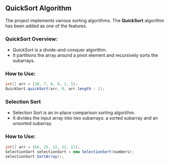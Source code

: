 ## QuickSort Algorithm

The project implements various sorting algorithms. The **QuickSort** algorithm has been added as one of the features.


### QuickSort Overview:
- QuickSort is a divide-and-conquer algorithm.
- It partitions the array around a pivot element and recursively sorts the subarrays.

### How to Use:
```java
int[] arr = {10, 7, 8, 9, 1, 5};
QuickSort.quickSort(arr, 0, arr.length - 1);
```

### Selection Sort
- Selection Sort is an in-place comparison sorting algorithm.
- It divides the input array into two subarrays: a sorted subarray and an unsorted subarray.

### How to Use:
```java
int[] arr = {64, 25, 12, 22, 11};
SelectionSort selectionSort = new SelectionSort(numbers);
selectionSort.SortArray();
```

